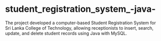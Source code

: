 # student_registration_system_-java-
The project developed a computer-based Student Registration System for Sri Lanka College of Technology, allowing receptionists to insert, search, update, and delete student records using Java with MySQL.
